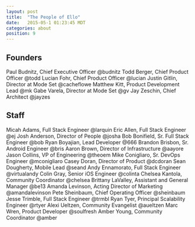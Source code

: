 ```yaml
---
layout: post
title:  "The People of Ello"
date:   2015-05-1 01:23:45 MDT
categories: about
position: 9
---
```


## Founders

Paul Budnitz, Chief Executive Officer @budnitz
Todd Berger, Chief Product Officer @todd
Lucian Fohr, Chief Product Officer @lucian
Justin Gitlin, Director at Mode Set @cacheflowe
Matthew Kitt, Product Development Lead @mk
Gabe Varela, Director at Mode Set @gv
Jay Zeschin, Chief Architect @jayzes

## Staff

Micah Adams, Full Stack Engineer @larquin
Eric Allen, Full Stack Engineer @ej
Josh Anderson, Director of People @josha
Bob Bonifield, Sr. Full Stack Engineer @bob
Ryan Boyajian, Lead Developer @666
Brandon Brisbon, Sr. Android Engineer @bris
Aaron Brown, Director of Infrastructure @aayore
Jason Collins, VP of Engineering @theoem
Mike Conigliaro, Sr. DevOps Engineer @mconigliaro
Casey Doran, Director of Product @dcdoran
Sean Dougherty, Mobile Lead @seand
Andy Ennamorato, Full Stack Engineer @virtualandy
Colin Gray, Senior iOS Engineer @colinta
Chelsea Kantola, Community Coordinator @chelsea
Brittany LaValley, Assistant and General Manager @be13
Amanda Levinson, Acting Director of Marketing @amandalevinson
Pete Sheinbaum, Chief Operating Officer @sheinbaum
Jesse Trimble, Full Stack Engineer @trmbl
Ryan Tyer, Principal Scalability Engineer @rtyer
Alexi Ueltzen, Community Evangelist @aueltzen
Marc Wren, Product Developer @soulfresh
Amber Young, Community Coordinator @amber
